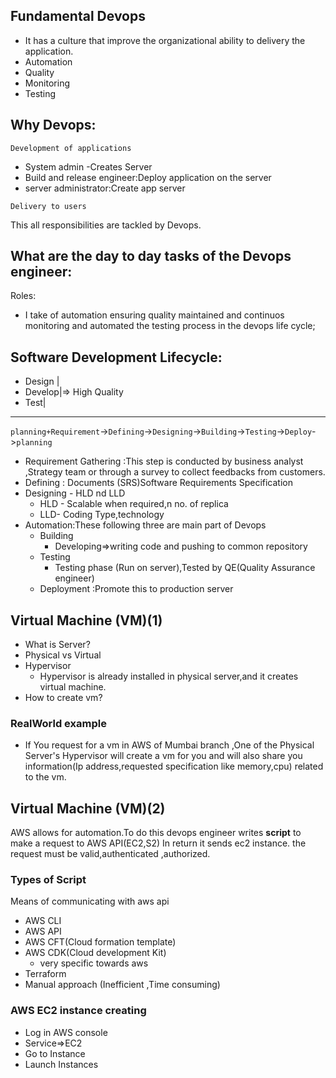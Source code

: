 ## Fundamental Devops

- It has a culture that improve the organizational ability to delivery the application.
- Automation
- Quality
- Monitoring
- Testing

## Why Devops:

`Development of applications`

- System admin -Creates Server
- Build and release engineer:Deploy application on the server
- server administrator:Create app server

`Delivery to users`

This all responsibilities are tackled by Devops.

## What are the day to day tasks of the Devops engineer:

Roles:

- I take of automation ensuring quality maintained and continuos monitoring and automated the testing process in the devops life cycle;

## Software Development Lifecycle:

- Design |
- Develop|=> High Quality
- Test|

---

`planning+Requirement`->`Defining`->`Designing`->`Building`->`Testing`->`Deploy`->`planning`

- Requirement Gathering :This step is conducted by business analyst ,Strategy team or through a survey to collect feedbacks from customers.
- Defining : Documents (SRS)Software Requirements Specification
- Designing - HLD nd LLD
  - HLD - Scalable when required,n no. of replica
  - LLD- Coding Type,technology
- Automation:These following three are main part of Devops
  - Building
    - Developing=>writing code and pushing to common repository
  - Testing
    - Testing phase (Run on server),Tested by QE(Quality Assurance engineer)
  - Deployment :Promote this to production server

## Virtual Machine (VM)(1)

- What is Server?
- Physical vs Virtual
- Hypervisor
  - Hypervisor is already installed in physical server,and it creates virtual machine.
- How to create vm?

### RealWorld example

- If You request for a vm in AWS of Mumbai branch ,One of the Physical Server's Hypervisor will create a vm for you and will also share you information(Ip address,requested specification like memory,cpu) related to the vm.

## Virtual Machine (VM)(2)

AWS allows for automation.To do this devops engineer writes **script** to make a request to AWS API(EC2,S2) In return it sends ec2 instance.
the request must be valid,authenticated ,authorized.

### Types of **Script**

Means of communicating with aws api

- AWS CLI
- AWS API
- AWS CFT(Cloud formation template)
- AWS CDK(Cloud development Kit)
  - very specific towards aws
- Terraform
- Manual approach (Inefficient ,Time consuming)

### AWS EC2 instance creating

- Log in AWS console
- Service=>EC2
- Go to Instance
- Launch Instances
